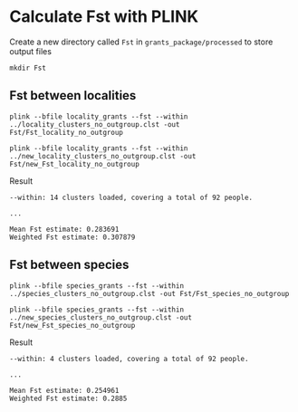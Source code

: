 # Calculate Fst with PLINK

Create a new directory called `Fst` in `grants_package/processed` to store output files

```
mkdir Fst
```

## Fst between localities


```
plink --bfile locality_grants --fst --within ../locality_clusters_no_outgroup.clst -out Fst/Fst_locality_no_outgroup
```

```
plink --bfile locality_grants --fst --within ../new_locality_clusters_no_outgroup.clst -out Fst/new_Fst_locality_no_outgroup
```

Result
```
--within: 14 clusters loaded, covering a total of 92 people.

...

Mean Fst estimate: 0.283691
Weighted Fst estimate: 0.307879
```



## Fst between species

```
plink --bfile species_grants --fst --within ../species_clusters_no_outgroup.clst -out Fst/Fst_species_no_outgroup
```

```
plink --bfile species_grants --fst --within ../new_species_clusters_no_outgroup.clst -out Fst/new_Fst_species_no_outgroup
```

Result
```
--within: 4 clusters loaded, covering a total of 92 people.

...

Mean Fst estimate: 0.254961
Weighted Fst estimate: 0.2885
```
